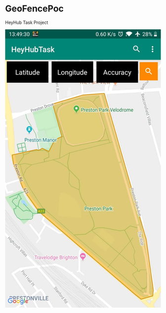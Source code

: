 # GeoFencePoc
HeyHub Task Project

![Screenshot_20200206-134931](https://github.com/vishal1337/GeoFencePoc/raw/master/Screenshot_20200206-134931.jpg)

